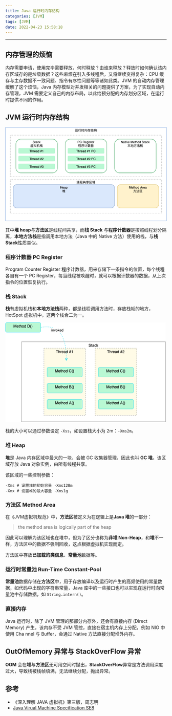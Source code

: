 ```yaml
---
title: Java 运行时内存结构
categories: [JVM]
tags: [JVM]
date: 2022-04-23 15:58:18
---
```


---

## 内存管理的烦恼

内存需要申请，使用完毕需要释放，何时释放？由谁来释放？释放时如何确认该内存区域存的是垃圾数据？这些麻烦在引入多线程后，又将继续变得复杂：CPU 缓存与主存数据不一致问题、指令有序性问题等等诸如此类。JVM 的自动内存管理缓解了这个烦恼，Java 内存模型对并发相关的问题提供了方案，为了实现自动内存管理，JVM 需要定义自己的内存布局，以此给预分配的内存划分区域，在运行时提供不同的作用。

<!--more-->

## JVM 运行时内存结构

![JVM memory structure-Memory Stucture.drawio](jvm-memory-structure/JVM-memory-structure-Memory-Stucture.drawio.png)

其中**堆 heap**与**方法区**是线程间共享，而**栈 Stack** 与**程序计数器**是按照线程划分隔离，**本地方法栈**是指调用本地方法（Java 中的 Native 方法）使用的栈，与**栈 Stack**性质类似。

### 程序计数器 PC Register

Program Counter Register 程序计数器，用来存储下一条指令的位置，每个线程各自有一个 PC Register，每当线程被唤醒时，就可以根据计数器的数据，从上次指令的位置恢复执行。

### 栈 Stack

**栈**有虚拟机栈和**本地方法栈**两种，都是线程调用方法时，存放栈帧的地方，HotSpot 虚拟机中，这两个栈合二为一。

![JVM memory structure-Stack.drawio](jvm-memory-structure/JVM-memory-structure-Stack.drawio.png)

栈的大小可以通过参数设定 `-Xss`，如设置栈大小为 2m：`-Xms2m`。

### 堆 Heap

**堆**是 Java 内存区域中最大的一块，会被 GC 收集器管理，因此也叫 **GC 堆**。该区域存放 Java 对象实例，由所有线程共享。

该区域的一些控制参数：

```shel
-Xms # 设置堆的初始容量 -Xms128m
-Xmx # 设置堆的最大容量 -Xms1g
```



### 方法区 Method Area

在《JVM虚拟机规范》中，**方法区**被定义为在逻辑上是**Java 堆**的一部分：

> the method area is logically part of the heap

因此可以理解为该区域也在堆中，但为了区分也称为**非堆 Non-Heap**，和**堆**不一样，方法区中的数据不强制回收，这点根据虚拟机实现而定。

方法区中存放**已加载的类信息**、**常量池**数据等。



### 运行时常量池 Run-Time Constant-Pool

**常量池**数据存储在**方法区**中，用于存放编译以及运行时产生的高频使用的常量数据，如代码中出现的字符串常量，Java 库中的一些接口也可以实现在运行时向常量池中存储数据，如 `String.intern()`。



### 直接内存

Java 运行时，除了 JVM 管理的那部分内存外，还会有直接内存 (Direct Memory) 产生，该内存不受 JVM 管控，直接在宿主机内存上分配，例如 NIO 中使用 Cha nnel 与 Buffer，会通过 Native 方法直接分配堆外内存。



## OutOfMemory 异常与 StackOverFlow 异常

**OOM** 会在**堆**与**方法区**无可用空间时抛出，**StackOverFlow**异常是方法调用深度过大，导致栈被栈帧填满，无法继续分配，抛出异常。



## 参考

- 《深入理解 JAVA 虚拟机》第三版，周志明
- [Java Virual Machine Specification SE8](https://docs.oracle.com/javase/specs/jvms/se8/html/index.html)
